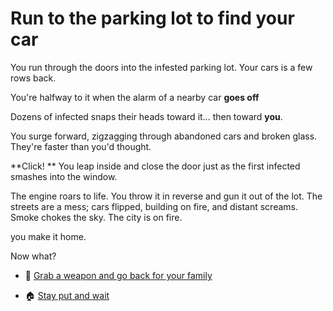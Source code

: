 # Run to the parking lot to find your car

You run through the doors into the infested parking lot.
Your cars is a few rows back.

You're halfway to it when the alarm of a nearby car **goes off**

Dozens of infected snaps their heads toward it… then toward **you**.

You surge forward, zigzagging through abandoned cars and broken glass.
They're faster than you'd thought.

**Click! ** You leap inside and close the door just as the first infected smashes into the window.

The engine roars to life. You throw it in reverse and gun it out of the lot.
The streets are a mess; cars flipped, building on fire, and distant screams.
Smoke chokes the sky. The city is on fire.

you make it home.

Now what?

- 🔫 [Grab a weapon and go back for your family](./scene4A.md)

- 🏠 [Stay put and wait](./scene4B.md)

